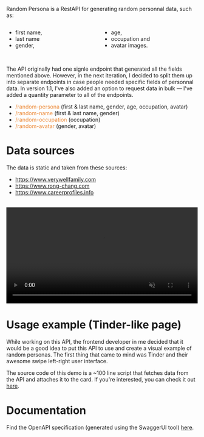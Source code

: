 Random Persona is a RestAPI for generating random personnal data, such as:

<div style="display: grid; grid-template-columns: 50% 50%;">

<div>

- first name,
- last name
- gender,

</div>

<div>

- age,
- occupation and
- avatar images.

</div>

</div>

<br />

The API originally had one signle endpoint that generated all the fields mentioned above. However, in the next iteration, I decided to split them up into separate endpoints in case people needed specific fields of personnal data. In version 1.1, I've also added an option to request data in bulk — I've added a quantity parameter to all of the endpoints.

- <span style="color: #ED8936;">/random-persona</span> (first & last name, gender, age, occupation, avatar)
- <span style="color: #ED8936;">/random-name</span> (first & last name, gender)
- <span style="color: #ED8936;">/random-occupation</span> (occupation)
- <span style="color: #ED8936;">/random-avatar</span> (gender, avatar)

# Data sources

The data is static and taken from these sources:

- https://www.verywellfamily.com
- https://www.rong-chang.com
- https://www.careerprofiles.info

<br />

<video width="100%" autoplay muted loop>
    <source src="https://i.imgur.com/MSMEI6H.mp4" type="video/mp4">
</video>

# Usage example (Tinder-like page)

While working on this API, the frontend developer in me decided that it would be a good idea to put this API to use and create a visual example of random personas. The first thing that came to mind was Tinder and their awesome swipe left-right user interface.

The source code of this demo is a ~100 line script that fetches data from the API and attaches it to the card. If you're interested, you can check it out [here](https://github.com/DoubleDebug/random-persona-example).

# Documentation

Find the OpenAPI specification (generated using the SwaggerUI tool) [here](https://random-persona.herokuapp.com).
